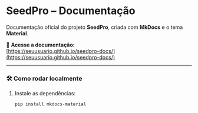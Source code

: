 # SeedPro – Documentação

Documentação oficial do projeto **SeedPro**, criada com **MkDocs** e o tema **Material**.

📘 **Acesse a documentação:**  
[https://seuusuario.github.io/seedpro-docs/](https://seuusuario.github.io/seedpro-docs/)

---

### 🛠️ Como rodar localmente

1. Instale as dependências:
   ```bash
   pip install mkdocs-material

